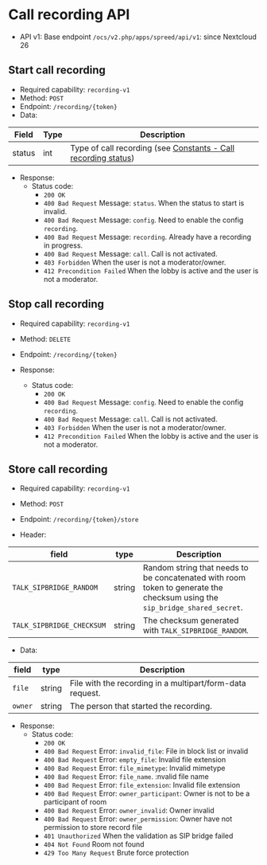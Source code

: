 # Call recording API

* API v1: Base endpoint `/ocs/v2.php/apps/spreed/api/v1`: since Nextcloud 26

## Start call recording

* Required capability: `recording-v1`
* Method: `POST`
* Endpoint: `/recording/{token}`
* Data:

| Field  | Type | Description                                                                                          |
| ------ | ---- | ---------------------------------------------------------------------------------------------------- |
| status | int  | Type of call recording (see [Constants - Call recording status](constants.md#call-recording-status)) |

* Response:
    - Status code:
        + `200 OK`
        + `400 Bad Request` Message: `status`. When the status to start is invalid.
        + `400 Bad Request` Message: `config`. Need to enable the config `recording`.
        + `400 Bad Request` Message: `recording`. Already have a recording in progress.
        + `400 Bad Request` Message: `call`. Call is not activated.
        + `403 Forbidden` When the user is not a moderator/owner.
        + `412 Precondition Failed` When the lobby is active and the user is not a moderator.

## Stop call recording

* Required capability: `recording-v1`
* Method: `DELETE`
* Endpoint: `/recording/{token}`

* Response:
    - Status code:
        + `200 OK`
        + `400 Bad Request` Message: `config`. Need to enable the config `recording`.
        + `400 Bad Request` Message: `call`. Call is not activated.
        + `403 Forbidden` When the user is not a moderator/owner.
        + `412 Precondition Failed` When the lobby is active and the user is not a moderator.

## Store call recording

* Required capability: `recording-v1`
* Method: `POST`
* Endpoint: `/recording/{token}/store`

* Header:

| field                     | type   | Description                                                                                                                |
| ------------------------- | ------ | -------------------------------------------------------------------------------------------------------------------------- |
| `TALK_SIPBRIDGE_RANDOM`   | string | Random string that needs to be concatenated with room token to generate the checksum using the `sip_bridge_shared_secret`. |
| `TALK_SIPBRIDGE_CHECKSUM` | string | The checksum generated with `TALK_SIPBRIDGE_RANDOM`.                                                                       |

* Data:

| field   | type   | Description                                               |
| ------- | ------ | --------------------------------------------------------- |
| `file`  | string | File with the recording in a multipart/form-data request. |
| `owner` | string | The person that started the recording.                    |

* Response:
    - Status code:
        + `200 OK`
        + `400 Bad Request` Error: `invalid_file`: File in block list or invalid
        + `400 Bad Request` Error: `empty_file`: Invalid file extension
        + `400 Bad Request` Error: `file_mimetype`: Invalid mimetype
        + `400 Bad Request` Error: `file_name`. :nvalid file name
        + `400 Bad Request` Error: `file_extension`: Invalid file extension
        + `400 Bad Request` Error: `owner_participant`: Owner is not to be a participant of room
        + `400 Bad Request` Error: `owner_invalid`: Owner invalid
        + `400 Bad Request` Error: `owner_permission`: Owner have not permission to store record file
        + `401 Unauthorized` When the validation as SIP bridge failed
        + `404 Not Found` Room not found
        + `429 Too Many Request` Brute force protection
